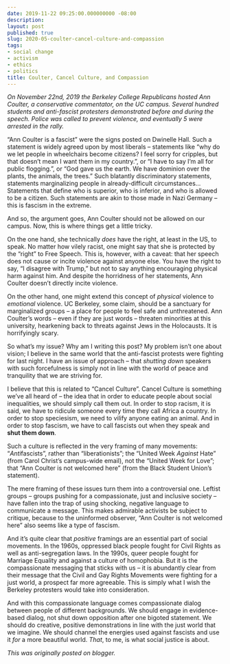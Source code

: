 ```yaml
---
date: 2019-11-22 09:25:00.000000000 -08:00
description:
layout: post
published: true
slug: 2020-05-coulter-cancel-culture-and-compassion
tags:
- social change
- activism
- ethics
- politics
title: Coulter, Cancel Culture, and Compassion
---
```

*On November 22nd, 2019 the Berkeley College Republicans
hosted Ann Coulter, a conservative commentator, on the UC campus.
Several hundred students and anti-fascist protesters demonstrated before
and during the speech. Police was called to prevent violence, and
eventually 5 were arrested in the rally.*  

  

“Ann Coulter is a fascist” were the signs posted on Dwinelle Hall.
Such a statement is widely agreed upon by most liberals – statements
like “why do we let people in wheelchairs become citizens? I feel sorry
for cripples, but that doesn’t mean I want them in my country.”, or “I
have to say I’m all for public flogging.”, or “God gave us the earth. We
have dominion over the plants, the animals, the trees.” Such blatantly
discriminatory statements, statements marginalizing people in
already-difficult circumstances… Statements that define who is superior,
who is inferior, and who is allowed to be a citizen. Such statements
are akin to those made in Nazi Germany – this is fascism in the extreme.  

  

And so, the argument goes, Ann Coulter should not be allowed on our campus. Now, this is where things get a little tricky.  

  

On the one hand, she technically *does* have the right, at
least in the US, to speak. No matter how vilely racist, one might say
that she is protected by the “right” to Free Speech. This is, however,
with a caveat: that her speech does not cause or incite violence against
anyone else. You have the right to say, “I disagree with Trump,” but
not to say anything encouraging physical harm against him. And despite
the horridness of her statements, Ann Coulter doesn’t directly incite
violence.  

  

On the other hand, one might extend this concept of *physical* violence to *emotional*
violence. UC Berkeley, some claim, should be a sanctuary for
marginalized groups – a place for people to feel safe and unthreatened.
Ann Coulter’s words – even if they are just words – threaten minorities
at this university, hearkening back to threats against Jews in the
Holocausts. It is horrifyingly scary.  

  

So what’s my issue? Why am I writing this post? My problem isn’t one
about vision; I believe in the same world that the anti-fascist protests
were fighting for last night. I have an issue of approach – that *shutting down* speakers with such forcefulness is simply not in line with the world of peace and tranquility that we are striving for.  

  

I believe that this is related to “Cancel Culture”. Cancel Culture is
something we’ve all heard of – the idea that in order to educate people
about social inequalities, we should simply call them out. In order to
stop racism, it is said, we have to ridicule someone every time they
call Africa a country. In order to stop speciesism, we need to vilify
anyone eating an animal. And in order to stop fascism, we have to call
fascists out when they speak and **shut them down**.  

  

Such a culture is reflected in the very framing of many movements: “*Anti*fascists”, rather than “liberationists”; the “United Week *Against*
Hate” (from Carol Christ’s campus-wide email), not the “United Week for
Love”; that “Ann Coulter is not welcomed here” (from the Black Student
Union’s statement).  

  

The mere framing of these issues turn them into a controversial one.
Leftist groups – groups pushing for a compassionate, just and inclusive
society – have fallen into the trap of using shocking, negative language
to communicate a message. This makes admirable activists be subject to
critique, because to the uninformed observer, “Ann Coulter is not
welcomed here” also seems like a type of fascism.  

  

And it’s quite clear that *positive* framings are an essential
part of social movements. In the 1960s, oppressed black people fought
for Civil Rights as well as anti-segregation laws. In the 1990s, queer
people fought for Marriage Equality and against a culture of homophobia.
But it is the compassionate messaging that sticks with us – it is
abundantly clear from their message that the Civil and Gay Rights
Movements were fighting for a just world, a prospect far more agreeable.
This is simply what I wish the Berkeley protesters would take into
consideration.  

  

And with this compassionate language comes compassionate dialog
between people of different backgrounds. We should engage in
evidence-based dialog, not shut down opposition after one bigoted
statement. We should do creative, positive demonstrations in line with
the just world that we imagine. We should channel the energies used
against fascists and use it *for* a more beautiful world. *That*, to me, is what social justice is about.

*This was originally posted on blogger.*
